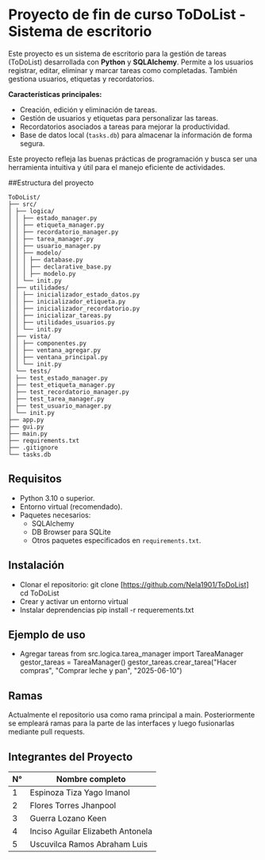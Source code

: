 # Proyecto de fin de curso ToDoList - Sistema de escritorio

Este proyecto es un sistema de escritorio para la gestión de tareas (ToDoList) desarrollada con **Python** y **SQLAlchemy**. 
Permite a los usuarios registrar, editar, eliminar y marcar tareas como completadas. 
También gestiona usuarios, etiquetas y recordatorios.

**Características principales:**
- Creación, edición y eliminación de tareas.
- Gestión de usuarios y etiquetas para personalizar las tareas.
- Recordatorios asociados a tareas para mejorar la productividad.
- Base de datos local (`tasks.db`) para almacenar la información de forma segura.

Este proyecto refleja las buenas prácticas de programación y busca ser una herramienta intuitiva 
y útil para el manejo eficiente de actividades.

##Estructura del proyecto
```
ToDoList/
├── src/
│ ├── logica/
│ │ ├── estado_manager.py
│ │ ├── etiqueta_manager.py
│ │ ├── recordatorio_manager.py
│ │ ├── tarea_manager.py
│ │ ├── usuario_manager.py
│ │ ├── modelo/
│ │ │ ├── database.py
│ │ │ ├── declarative_base.py
│ │ │ ├── modelo.py
│ │ └── init.py
│ ├── utilidades/
│ │ ├── inicializador_estado_datos.py
│ │ ├── inicializador_etiqueta.py
│ │ ├── inicializador_recordatorio.py
│ │ ├── inicializar_tareas.py
│ │ ├── utilidades_usuarios.py
│ │ └── init.py
│ ├── vista/
│ │ ├── componentes.py
│ │ ├── ventana_agregar.py
│ │ ├── ventana_principal.py
│ │ └── init.py
│ └── tests/
│ ├── test_estado_manager.py
│ ├── test_etiqueta_manager.py
│ ├── test_recordatorio_manager.py
│ ├── test_tarea_manager.py
│ ├── test_usuario_manager.py
│ └── init.py
├── app.py
├── gui.py
├── main.py
├── requirements.txt
├── .gitignore
└── tasks.db
```
## Requisitos

- Python 3.10 o superior.
- Entorno virtual (recomendado).
- Paquetes necesarios:
  - SQLAlchemy
  - DB Browser para SQLite
  - Otros paquetes especificados en `requirements.txt`.

## Instalación

- Clonar el repositorio:
  git clone [https://github.com/Nela1901/ToDoList]
  cd ToDoList
- Crear y activar un entorno virtual
- Instalar deprendencias pip install -r requerements.txt

## Ejemplo de uso
- Agregar tareas
  from src.logica.tarea_manager import TareaManager
  gestor_tareas = TareaManager()
  gestor_tareas.crear_tarea("Hacer compras", "Comprar leche y pan", "2025-06-10")

## Ramas
   Actualmente el repositorio usa como rama principal a main. Posteriormente se empleará ramas para la parte de las interfaces y luego fusionarlas mediante pull requests.
## Integrantes del Proyecto

| N° | Nombre completo                           |
|----|-------------------------------------------|
| 1  | Espinoza Tiza Yago Imanol                |
| 2  | Flores Torres Jhanpool                   |
| 3  | Guerra Lozano Keen                       |
| 4  | Inciso Aguilar Elizabeth Antonela        |
| 5  | Uscuvilca Ramos Abraham Luis             |
